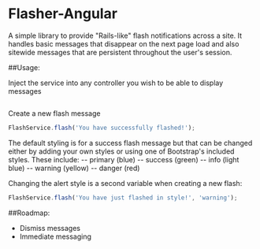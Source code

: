 Flasher-Angular
===============

A simple library to provide "Rails-like" flash notifications across a site.  It handles basic messages that disappear on the next page load and also sitewide messages that are persistent throughout the user's session.


##Usage:

Inject the service into any controller you wish to be able to display messages
```javascript

```

Create a new flash message
```javascript
FlashService.flash('You have successfully flashed!');
```

The default styling is for a success flash message but that can be changed either by adding your own styles or using one of Bootstrap's included styles.  These include:
-- primary (blue)
-- success (green)
-- info (light blue)
-- warning (yellow)
-- danger (red)

Changing the alert style is a second variable when creating a new flash:
```javascript
FlashService.flash('You have just flashed in style!', 'warning');  
```

##Roadmap:
- Dismiss messages
- Immediate messaging
